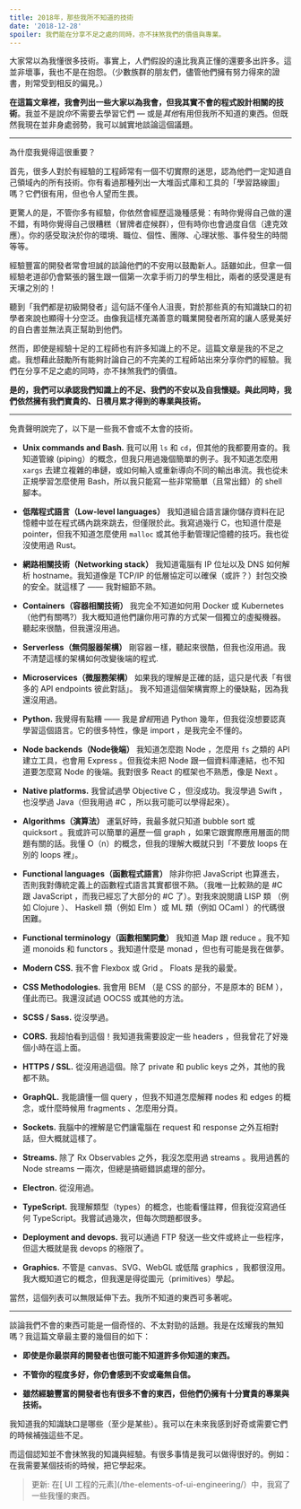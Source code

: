 ```yaml
---
title: 2018年，那些我所不知道的技術
date: '2018-12-28'
spoiler: 我們能在分享不足之處的同時，亦不抹煞我們的價值與專業。
---
```


大家常以為我懂很多技術。事實上，人們假設的遠比我真正懂的還要多出許多。這並非壞事，我也不是在抱怨。（少數族群的朋友們，儘管他們擁有努力得來的證書，則常受到相反的偏見。）

**在這篇文章裡，我會列出一些大家以為我會，但我其實不會的程式設計相關的技術**。我並不是說*你*不需要去學習它們 — 或是*其他*有用但我所不知道的東西。但既然我現在並非身處弱勢，我可以誠實地談論這個議題。

---

為什麼我覺得這很重要？

首先，很多人對於有經驗的工程師常有一個不切實際的迷思，認為他們一定知道自己領域內的所有技術。你有看過那種列出一大堆函式庫和工具的「學習路線圖」嗎？它們很有用，但也令人望而生畏。

更驚人的是，不管你多有經驗，你依然會經歷這幾種感覺：有時你覺得自己做的還不錯，有時你覺得自己很糟糕（冒牌者症候群），但有時你也會過度自信（達克效應）。你的感受取決於你的環境、職位、個性、團隊、心理狀態、事件發生的時間等等。

經驗豐富的開發者常會坦誠的談論他們的不安用以鼓勵新人。話雖如此，但拿一個經驗老道卻仍會緊張的醫生跟一個第一次拿手術刀的學生相比，兩者的感受還是有天壤之別的！

聽到「我們都是初級開發者」這句話不僅令人沮喪，對於那些真的有知識缺口的初學者來說也顯得十分空泛。由像我這樣充滿善意的職業開發者所寫的讓人感覺美好的自白書並無法真正幫助到他們。

然而，即使是經驗十足的工程師也有許多知識上的不足。這篇文章是我的不足之處。我想藉此鼓勵所有能夠討論自己的不完美的工程師站出來分享你們的經驗。我們在分享不足之處的同時，亦不抹煞我們的價值。

**是的，我們可以承認我們知識上的不足、我們的不安以及自我懷疑。與此同時，我們依然擁有我們寶貴的、日積月累才得到的專業與技術。**

---

免責聲明說完了，以下是一些我不會或不太會的技術。

* **Unix commands and Bash.** 我可以用 `ls` 和 `cd`，但其他的我都要用查的。我知道管線 (piping）的概念，但我只用過幾個簡單的例子。我不知道怎麼用 `xargs` 去建立複雜的串鏈，或如何輸入或重新導向不同的輸出串流。我也從未正規學習怎麼使用 Bash，所以我只能寫一些非常簡單（且常出錯）的 shell 腳本。

* **低階程式語言（Low-level languages）** 我知道組合語言讓你儲存資料在記憶體中並在程式碼內跳來跳去，但僅限於此。我寫過幾行 C，也知道什麼是 pointer，但我不知道怎麼使用 `malloc` 或其他手動管理記憶體的技巧。我也從沒使用過 Rust。

* **網路相關技術（Networking stack）** 我知道電腦有 IP 位址以及 DNS 如何解析 hostname。我知道像是 TCP/IP 的低層協定可以確保（或許？）封包交換的安全。就這樣了 —— 我對細節不熟。

* **Containers（容器相關技術）** 我完全不知道如何用 Docker 或 Kubernetes（他們有關嗎?）我大概知道他們讓你用可靠的方式架一個獨立的虛擬機器。聽起來很酷，但我還沒用過。

* **Serverless（無伺服器架構）** 剛容器ㄧ樣，聽起來很酷，但我也沒用過。我不清楚這樣的架構如何改變後端的程式.

* **Microservices（微服務架構）** 如果我的理解是正確的話，這只是代表「有很多的 API endpoints 彼此對話」。 我不知道這個架構實際上的優缺點，因為我還沒用過。

* **Python.** 我覺得有點糟 —— 我是*曾經*用過 Python 幾年，但我從沒想要認真學習這個語言。它的很多特性，像是 import ，是我完全不懂的。

* **Node backends（Node後端）** 我知道怎麼跑 Node ，怎麼用 `fs` 之類的 API 建立工具，也會用 Express 。但我從未把 Node 跟一個資料庫連結，也不知道要怎麼寫 Node 的後端。我對很多 React 的框架也不熟悉，像是 Next 。

* **Native platforms.** 我曾試過學 Objective C ，但沒成功。我沒學過 Swift ，也沒學過 Java（但我用過 #C ，所以我可能可以學得起來）。

* **Algorithms（演算法）** 運氣好時，我最多就只知道 bubble sort 或 quicksort 。我或許可以簡單的遍歷一個 graph ，如果它跟實際應用層面的問題有關的話。我懂 O（n）的概念，但我的理解大概就只到「不要放 loops 在別的 loops 裡」。

* **Functional languages（函數程式語言）** 除非你把 JavaScript 也算進去，否則我對傳統定義上的函數程式語言其實都很不熟。（我唯一比較熟的是 #C 跟 JavaScript ，而我已經忘了大部分的 #C 了）。對我來說閱讀 LISP 類 （例如 Clojure ）、 Haskell 類（例如 Elm ）或 ML 類（例如 OCaml ）的代碼很困難。

* **Functional terminology（函數相關詞彙）** 我知道 Map 跟 reduce 。我不知道 monoids 和 functors 。我知道什麼是 monad ，但也有可能是我在做夢。

* **Modern CSS.** 我不會 Flexbox 或 Grid 。 Floats 是我的最愛。

* **CSS Methodologies.** 我會用 BEM （是 CSS 的部分，不是原本的 BEM ），僅此而已。我還沒試過 OOCSS 或其他的方法。

* **SCSS / Sass.** 從沒學過。

* **CORS.** 我超怕看到這個！我知道我需要設定一些 headers ，但我曾花了好幾個小時在這上面。

* **HTTPS / SSL.** 從沒用過這個。除了 private 和 public keys 之外，其他的我都不熟。

* **GraphQL.** 我能讀懂一個 query ，但我不知道怎麼解釋 nodes 和 edges 的概念，或什麼時候用 fragments 、怎麼用分頁。

* **Sockets.** 我腦中的裡解是它們讓電腦在 request 和 response 之外互相對話，但大概就這樣了。

* **Streams.** 除了 Rx Observables 之外，我沒怎麼用過 streams 。我用過舊的 Node streams 一兩次，但總是搞砸錯誤處理的部分。

* **Electron.** 從沒用過。

* **TypeScript.** 我理解類型（types）的概念，也能看懂註釋，但我從沒寫過任何 TypeScript。我嘗試過幾次，但每次問題都很多。

* **Deployment and devops.** 我可以通過 FTP 發送一些文件或終止一些程序，但這大概就是我 devops 的極限了。

* **Graphics.** 不管是 canvas、SVG、WebGL 或低階 graphics ，我都很沒用。我大概知道它的概念，但我還是得從圖元（primitives）學起。

當然，這個列表可以無限延伸下去。我所不知道的東西可多著呢。

---

談論我們不會的東西可能是一個奇怪的、不太對勁的話題。我是在炫耀我的無知嗎？我這篇文章最主要的幾個目的如下：

* **即使是你最崇拜的開發者也很可能不知道許多你知道的東西。**

* **不管你的程度多好，你仍會感到不安或毫無自信。**

* **雖然經驗豐富的開發者也有很多不會的東西，但他們仍擁有十分寶貴的專業與技術。**

我知道我的知識缺口是哪些（至少是某些）。我可以在未來我感到好奇或需要它們的時候補強這些不足。

而這個認知並不會抹煞我的知識與經驗。有很多事情是我可以做得很好的。例如：在我需要某個技術的時候，把它學起來。

>更新: 在[ UI 工程的元素](/the-elements-of-ui-engineering/）中，我寫了一些我懂的東西。
